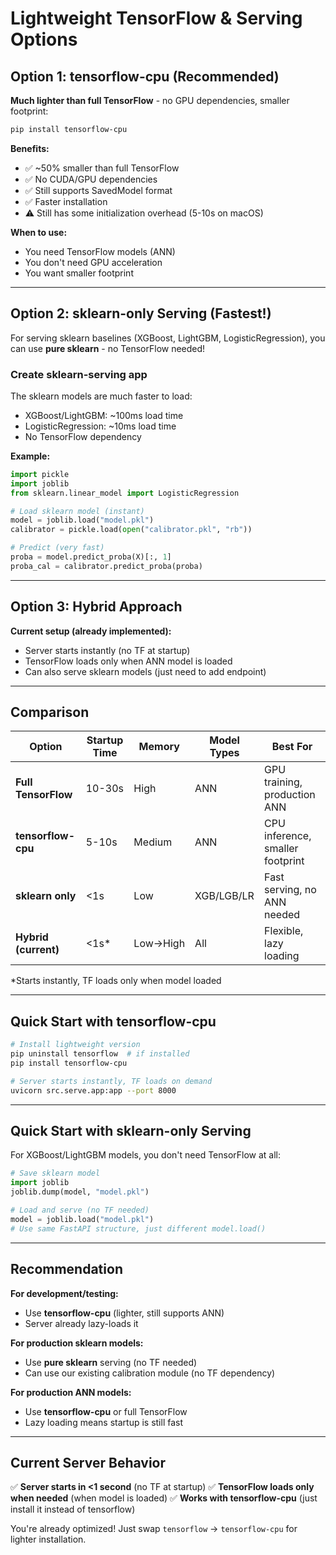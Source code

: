 # Lightweight TensorFlow & Serving Options

## Option 1: tensorflow-cpu (Recommended)

**Much lighter than full TensorFlow** - no GPU dependencies, smaller footprint:

```bash
pip install tensorflow-cpu
```

**Benefits:**
- ✅ ~50% smaller than full TensorFlow
- ✅ No CUDA/GPU dependencies
- ✅ Still supports SavedModel format
- ✅ Faster installation
- ⚠️ Still has some initialization overhead (5-10s on macOS)

**When to use:**
- You need TensorFlow models (ANN)
- You don't need GPU acceleration
- You want smaller footprint

---

## Option 2: sklearn-only Serving (Fastest!)

For serving sklearn baselines (XGBoost, LightGBM, LogisticRegression), you can use **pure sklearn** - no TensorFlow needed!

### Create sklearn-serving app

The sklearn models are much faster to load:
- XGBoost/LightGBM: ~100ms load time
- LogisticRegression: ~10ms load time
- No TensorFlow dependency

**Example:**
```python
import pickle
import joblib
from sklearn.linear_model import LogisticRegression

# Load sklearn model (instant)
model = joblib.load("model.pkl")
calibrator = pickle.load(open("calibrator.pkl", "rb"))

# Predict (very fast)
proba = model.predict_proba(X)[:, 1]
proba_cal = calibrator.predict_proba(proba)
```

---

## Option 3: Hybrid Approach

**Current setup (already implemented):**
- Server starts instantly (no TF at startup)
- TensorFlow loads only when ANN model is loaded
- Can also serve sklearn models (just need to add endpoint)

---

## Comparison

| Option | Startup Time | Memory | Model Types | Best For |
|--------|-------------|--------|-------------|----------|
| **Full TensorFlow** | 10-30s | High | ANN | GPU training, production ANN |
| **tensorflow-cpu** | 5-10s | Medium | ANN | CPU inference, smaller footprint |
| **sklearn only** | <1s | Low | XGB/LGB/LR | Fast serving, no ANN needed |
| **Hybrid (current)** | <1s* | Low→High | All | Flexible, lazy loading |

*Starts instantly, TF loads only when model loaded

---

## Quick Start with tensorflow-cpu

```bash
# Install lightweight version
pip uninstall tensorflow  # if installed
pip install tensorflow-cpu

# Server starts instantly, TF loads on demand
uvicorn src.serve.app:app --port 8000
```

---

## Quick Start with sklearn-only Serving

For XGBoost/LightGBM models, you don't need TensorFlow at all:

```python
# Save sklearn model
import joblib
joblib.dump(model, "model.pkl")

# Load and serve (no TF needed)
model = joblib.load("model.pkl")
# Use same FastAPI structure, just different model.load()
```

---

## Recommendation

**For development/testing:**
- Use **tensorflow-cpu** (lighter, still supports ANN)
- Server already lazy-loads it

**For production sklearn models:**
- Use **pure sklearn** serving (no TF needed)
- Can use our existing calibration module (no TF dependency)

**For production ANN models:**
- Use **tensorflow-cpu** or full TensorFlow
- Lazy loading means startup is still fast

---

## Current Server Behavior

✅ **Server starts in <1 second** (no TF at startup)
✅ **TensorFlow loads only when needed** (when model is loaded)
✅ **Works with tensorflow-cpu** (just install it instead of tensorflow)

You're already optimized! Just swap `tensorflow` → `tensorflow-cpu` for lighter installation.
